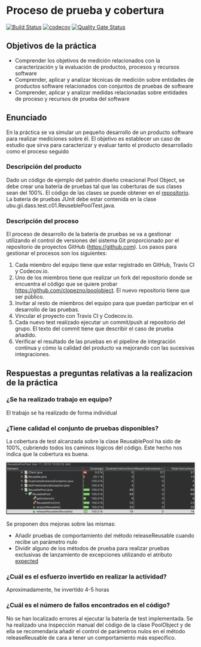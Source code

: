 # Proceso de prueba y cobertura
[![Build Status](https://travis-ci.org/lfx1001/poolobject.svg?branch=master)](https://travis-ci.org/lfx1001/poolobject)
[![codecov](https://codecov.io/gh/lfx1001/poolobject/branch/master/graph/badge.svg)](https://codecov.io/gh/lfx1001/poolobject)
[![Quality Gate Status](https://sonarcloud.io/api/project_badges/measure?project=lfx1001poolobject&metric=alert_status)](https://sonarcloud.io/dashboard?id=lfx1001poolobject)
## Objetivos de la práctica
* Comprender los objetivos de medición relacionados con la caracterización y la evaluación de
productos, procesos y recursos software
* Comprender, aplicar y analizar técnicas de medición sobre entidades de productos software
relacionados con conjuntos de pruebas de software
* Comprender, aplicar y analizar medidas relacionadas sobre entidades de proceso y recursos de
prueba del software

## Enunciado
En la práctica se va simular un pequeño desarrollo de un producto software para realizar mediciones sobre él.
El objetivo es establecer un caso de estudio que sirva para caracterizar y evaluar tanto el producto
desarrollado como el proceso seguido
### Descripción del producto
Dado un código de ejemplo del patrón diseño creacional Pool Object, se debe crear una batería de pruebas tal
que las coberturas de sus clases sean del 100%. El código de las clases se puede obtener en el 
[repositorio](https://github.com/clopezno/poolobject).
La batería de pruebas JUnit debe estar contenida en la clase
ubu.gii.dass.test.c01.ReuseblePoolTest.java.
### Descripción del proceso
El proceso de desarrollo de la batería de pruebas se va a gestionar utilizando el control de versiones del
sistema Git proporcionado por el repositorio de proyectos GitHub (https://github.com).
Los pasos para gestionar el procesos son los siguientes:
1. Cada miembro del equipo tiene que estar registrado en GitHub, Travis CI y Codecov.io.
2. Uno de los miembros tiene que realizar un fork del repositorio donde se encuentra el código que se
quiere probar https://github.com/clopezno/poolobject. El nuevo repositorio tiene que ser público.
3. Invitar al resto de miembros del equipo para que puedan participar en el desarrollo de las pruebas.
4. Vincular el proyecto con Travis CI y Codecov.io.
5. Cada nuevo test realizado ejecutar un commit/push al repositorio del grupo. El texto del commit tiene
que describir el caso de prueba añadido.
6. Verificar el resultado de las pruebas en el pipeline de integración continua y cómo la calidad del
producto va mejorando con las sucesivas integraciones.

## Respuestas a preguntas relativas a la realizacion de la práctica

### ¿Se ha realizado trabajo en equipo?

El trabajo se ha realizado de forma individual

### ¿Tiene calidad el conjunto de pruebas disponibles?

La cobertura de test alcanzada sobre la clase ReusablePool ha sido de 100%, cubriendo 
todos los caminos lógicos del código. Este hecho nos indica que la cobertura es buena.

![Cobertura Final](/images/3_releaseReusableTest.png)

Se proponen dos mejoras sobre las mismas:
* Añadir pruebas de comportamiento del método releaseReusable cuando recibe un parámetro nulo
* Dividir alguno de los métodos de prueba para realizar pruebas exclusivas de lanzamiento
de excepciones utilizando el atributo [expected](https://junit.org/junit4/faq.html#atests_7)  

### ¿Cuál es el esfuerzo invertido en realizar la actividad?

Aproximadamente, he invertido 4-5 horas

### ¿Cuál es el número de fallos encontrados en el código?

No se han localizado errores al ejecutar la batería de test implementada.
Se ha realizado una inspección manual del código de la clase PoolObject y
de ella se recomendaría añadir el control de parámetros nulos en el método 
releaseReusable de cara a tener un comportamiento más específico.
 
